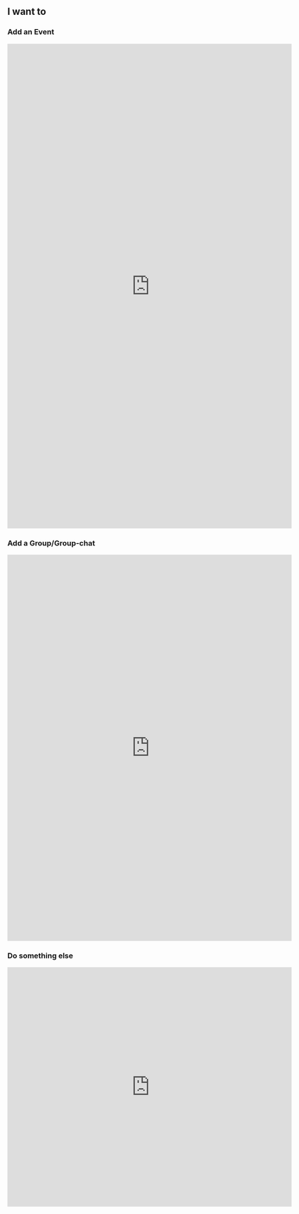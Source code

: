 ## I want to
### Add an Event
<iframe src="https://docs.google.com/forms/d/e/1FAIpQLSdse4jB8cF8aKvbs3iWfSc-TmnSuSQCoK40r03zeRRDHnDmfw/viewform?embedded=true" width="640" height="1089" frameborder="0">Wird geladen…</iframe>  

### Add a Group/Group-chat
<iframe src="https://docs.google.com/forms/d/e/1FAIpQLSf6kG1MEHAlgQLofkU8d-S-cET7XxgQs62yfFr6Kbs-BquCnw/viewform?embedded=true" width="640" height="868" frameborder="0">Wird geladen…</iframe>

### Do something else
<iframe src="https://docs.google.com/forms/d/e/1FAIpQLSckEO9ZKoKgLUTE22I6WSni4xYJaA588CyCdotMCqXhu1lU4w/viewform?embedded=true" width="640" height="538" frameborder="0">Wird geladen…</iframe>